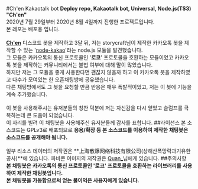 ﻿#Ch'en Kakaotalk bot
**Deploy repo, Kakaotalk bot, Universal, Node.js(TS3) "Ch'en"**<br>
2020년 7월 29일부터 2020년 8월 4일까지 진행한 프로젝트입니다.<br>
본 레포는 배포용 입니다.<br>
<br>
**[Ch'en](https://github.com/LeeHyKu/Altiora-Chen-Discord)** 디스코드 봇을 제작하고 3달 뒤, 저는 storycraft님이 제작한 카카오톡 봇을 제작할 수 있는 '[node-kakao](https://github.com/storycraft/node-kakao)'라는 node.js 모듈을 발견했습니다.<br>
그 모듈은 카카오톡의 통신 프로토콜인 '**로코**' 프로토콜을 호환하는 모듈이었고 카카오톡 봇을 제작하는 커뮤니티에서는 불법 여부에 대해 말이 많았습니다.<br>
하지만 저는 그 모듈을 좋게 사용한다면 괜찮지 않을까 하고 이 카카오톡 봇을 제작하였고 다수가 모여있는 한 오픈채팅방에 공유했습니다.<br>
다른 채팅방에서도 그 봇을 요청할 만큼 반응은 매우 폭발적이었고, 저는 이 봇에 기능을 계속 추가했습니다.<br>
<br>
이 봇을 사용해주시는 유저분들의 칭찬 덕분에 저는 자신감을 다시 얻었고 슬럼프를 극복하는데 큰 도움이 되었습니다.<br>
이 자리를 빌려 이 채팅봇을 사용해주신 유저분들께 감사를 표합니다.
##라이선스
본 소스코드는 GPLv3로 배포되므로 **응용/확장 등 본 소스코드를 이용하여 제작한 채팅봇은 소스코드를 공개해야 됩니다.**<br>
<br>
일부 리소스 데이터의 저작권은 **上海散爆网络科技有限公司(상해산폭망락과기유한공사)**에 있습니다.
파비콘 이미지의 저작권은 [Quan_](https://pixiv.net/users/6657532)님에게 있습니다.
##주의사항
**본 채팅봇은 카카오톡의 통신 프로토콜인 '로코' 프로토콜을 호환하는 라이브러리를 사용하여 제작한 채팅봇입니다.**<br>
**본 채팅봇을 가동함으로써 얻는 불이익은 사용자에게 있습니다.**
